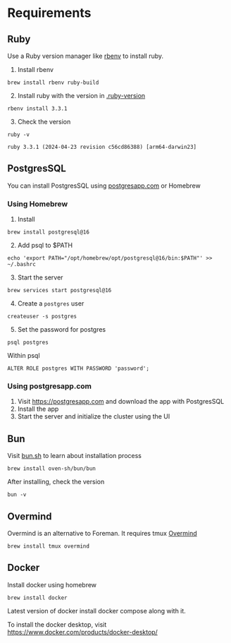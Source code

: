 # Requirements

## Ruby
Use a Ruby version manager like [rbenv](https://github.com/rbenv/rbenv?tab=readme-ov-file#using-package-managers) to install ruby.
1. Install rbenv
```
brew install rbenv ruby-build
```

2. Install ruby with the version in [.ruby-version](./../.ruby-version)

```
rbenv install 3.3.1
```

3. Check the version 
```
ruby -v
```
```
ruby 3.3.1 (2024-04-23 revision c56cd86388) [arm64-darwin23]
```

## PostgresSQL
You can install PostgresSQL using [postgresapp.com](https://postgresapp.com) or Homebrew

### Using Homebrew

1. Install 

```
brew install postgresql@16
```

2. Add psql to $PATH

```
echo 'export PATH="/opt/homebrew/opt/postgresql@16/bin:$PATH"' >> ~/.bashrc
```
3. Start the server
```
brew services start postgresql@16

```
4. Create a `postgres` user

```
createuser -s postgres
```

5. Set the password for postgres

```
psql postgres
```
Within psql  

```
ALTER ROLE postgres WITH PASSWORD 'password';
```

### Using postgresapp.com

1. Visit https://postgresapp.com and download the app with PostgresSQL
2. Install the app
3. Start the server and initialize the cluster using the UI


## Bun
Visit [bun.sh](https://bun.sh/docs/installation) to learn about installation process

```
brew install oven-sh/bun/bun
```

After installing, check the version 

```
bun -v
```

## Overmind
Overmind is an alternative to Foreman. It requires tmux
[Overmind](https://github.com/DarthSim/overmind)

```
brew install tmux overmind
```

## Docker
Install docker using homebrew
```
brew install docker
```
Latest version of docker install docker compose along with it.

To install the docker desktop, visit https://www.docker.com/products/docker-desktop/
